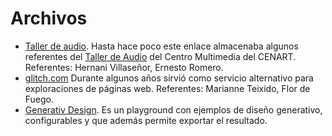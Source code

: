 # Archivos 

- [Taller de audio](https://cmm.cenart.gob.mx/tallerdeaudio/). Hasta hace poco este enlace almacenaba algunos referentes del [Taller de Audio](https://toplap.org/wiki/Taller_de_Audio) del Centro Multimedia del CENART. Referentes: Hernani Villaseñor, Ernesto Romero. 
- [glitch.com](https://glitch.com/) Durante algunos años sirvió como servicio alternativo para exploraciones de páginas web. Referentes: Marianne Teixido, Flor de Fuego.
- [Generativ Design](https://www.generativ.design/). Es un playground con ejemplos de diseño generativo, configurables y que además permite exportar el resultado.
